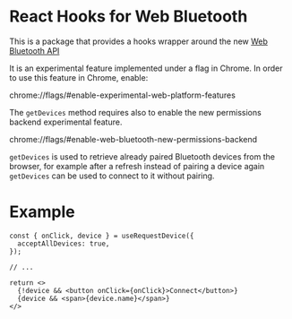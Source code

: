 # React Hooks for Web Bluetooth

This is a package that provides a hooks wrapper around the new [Web Bluetooth API](https://developer.mozilla.org/en-US/docs/Web/API/Web_Bluetooth_API)

It is an experimental feature implemented under a flag in Chrome. In order to use this feature in Chrome, enable:

chrome://flags/#enable-experimental-web-platform-features

The `getDevices` method requires also to enable the new permissions backend experimental feature.

chrome://flags/#enable-web-bluetooth-new-permissions-backend

`getDevices` is used to retrieve already paired Bluetooth devices from the browser, for example after a refresh instead of pairing a device again `getDevices` can be used to connect to it without pairing.

# Example

```
const { onClick, device } = useRequestDevice({
  acceptAllDevices: true,
});

// ...

return <>
  {!device && <button onClick={onClick}>Connect</button>}
  {device && <span>{device.name}</span>}
</>
```
